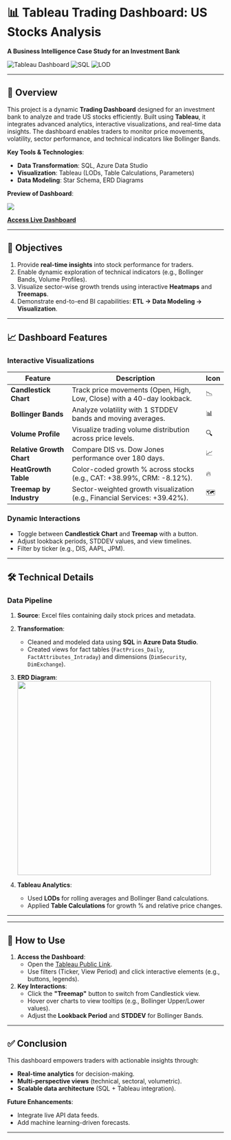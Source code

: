 # 📊 Tableau Trading Dashboard: US Stocks Analysis  
**A Business Intelligence Case Study for an Investment Bank**  

![Tableau Dashboard](https://img.shields.io/badge/Tableau-Public-<COLOR>.svg?logo=tableau) 
![SQL](https://img.shields.io/badge/SQL-Transformed_Data-blue) 
![LOD](https://img.shields.io/badge/Tableau-LOD_Calculations-orange)  

---

## 🌟 **Overview**  
This project is a dynamic **Trading Dashboard** designed for an investment bank to analyze and trade US stocks efficiently. Built using **Tableau**, it integrates advanced analytics, interactive visualizations, and real-time data insights. The dashboard enables traders to monitor price movements, volatility, sector performance, and technical indicators like Bollinger Bands.  

**Key Tools & Technologies**:  
- **Data Transformation**: SQL, Azure Data Studio  
- **Visualization**: Tableau (LODs, Table Calculations, Parameters)  
- **Data Modeling**: Star Schema, ERD Diagrams  

**Preview of Dashboard**: <br>
<!--<img src="https://github.com/user-attachments/assets/4f6bdb3a-46b9-465b-89dc-a10eba234db4" > <br>-->
<img src="https://github.com/user-attachments/assets/c5bcc863-e4f0-4067-acc5-d1257371083f" > 

**[Access Live Dashboard](https://public.tableau.com/views/TradingDashboard_17406427752560/TradingDashboard?:language=en-US&:sid=&:redirect=auth&:display_count=n&:origin=viz_share_link)**  

---

## 🎯 **Objectives**  
1. Provide **real-time insights** into stock performance for traders.  
2. Enable dynamic exploration of technical indicators (e.g., Bollinger Bands, Volume Profiles).  
3. Visualize sector-wise growth trends using interactive **Heatmaps** and **Treemaps**.  
4. Demonstrate end-to-end BI capabilities: **ETL → Data Modeling → Visualization**.  

---

## 📈 **Dashboard Features**  

### **Interactive Visualizations**  
| Feature | Description | Icon |  
|---------|-------------|------|  
| **Candlestick Chart** | Track price movements (Open, High, Low, Close) with a 40-day lookback. | 📉 |  
| **Bollinger Bands** | Analyze volatility with 1 STDDEV bands and moving averages. | 📊 |  
| **Volume Profile** | Visualize trading volume distribution across price levels. | 🔍 |  
| **Relative Growth Chart** | Compare DIS vs. Dow Jones performance over 180 days. | 📈 |  
| **HeatGrowth Table** | Color-coded growth % across stocks (e.g., CAT: +38.99%, CRM: -8.12%). | 🔥 |  
| **Treemap by Industry** | Sector-weighted growth visualization (e.g., Financial Services: +39.42%). | 🗺️ |  

### **Dynamic Interactions**  
- Toggle between **Candlestick Chart** and **Treemap** with a button.  
- Adjust lookback periods, STDDEV values, and view timelines.  
- Filter by ticker (e.g., DIS, AAPL, JPM).  

---

## 🛠️ **Technical Details**  

### **Data Pipeline**  
1. **Source**: Excel files containing daily stock prices and metadata.  
2. **Transformation**:  
   - Cleaned and modeled data using **SQL** in **Azure Data Studio**.  
   - Created views for fact tables (`FactPrices_Daily`, `FactAttributes_Intraday`) and dimensions (`DimSecurity`, `DimExchange`).  
3. **ERD Diagram**:  
   <img src="https://github.com/user-attachments/assets/5889d35d-52bc-4559-95c9-0d81ad6e5def" width = "450">

4. **Tableau Analytics**:  
   - Used **LODs** for rolling averages and Bollinger Band calculations.  
   - Applied **Table Calculations** for growth % and relative price changes.  

---

<!-- ## 📸 **Screenshots**  

| Visualization | Preview |  
|---------------|---------|  
| **Candlestick + Bollinger Bands** | ![BollingerBands](BollingerBands.png) |  
| **Treemap by Industry** | ![TreeMap](TreeMap.png) |  
| **HeatGrowth Table** | ![HeatGrowth](HeatGrowth.png) |  -->

---

## 🚀 **How to Use**  
1. **Access the Dashboard**:  
   - Open the [Tableau Public Link](https://public.tableau.com/views/TradingDashboard_17406427752560/TradingDashboard?:language=en-US&:sid=&:redirect=auth&:display_count=n&:origin=viz_share_link).  
   - Use filters (Ticker, View Period) and click interactive elements (e.g., buttons, legends).  
2. **Key Interactions**:  
   - Click the **"Treemap"** button to switch from Candlestick view.  
   - Hover over charts to view tooltips (e.g., Bollinger Upper/Lower values).  
   - Adjust the **Lookback Period** and **STDDEV** for Bollinger Bands.  

---

## ✅ **Conclusion**  
This dashboard empowers traders with actionable insights through:  
- **Real-time analytics** for decision-making.  
- **Multi-perspective views** (technical, sectoral, volumetric).  
- **Scalable data architecture** (SQL + Tableau integration).  

**Future Enhancements**:  
- Integrate live API data feeds.  
- Add machine learning-driven forecasts.  

---

